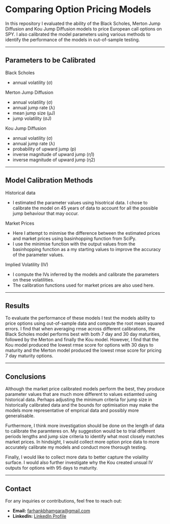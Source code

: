 # Comparing Option Pricing Models

In this repository I evaluated the ability of the Black Scholes, Merton Jump Diffusion and Kou Jump Diffusion models to price European call options on SPY. I also calibrated the model parameters using various methods to identify the performance of the models in out-of-sample testing.


---


## Parameters to be Calibrated

Black Scholes
- annual volatility (σ)

Merton Jump Diffusion
- annual volatility (σ)
- annual jump rate (λ)
- mean jump size (μJ)
- jump volatility (σJ)

Kou Jump Diffusion
- annual volatility (σ)
- annual jump rate (λ)
- probability of upward jump (p)
- inverse magnitude of upward jump (η1)
- inverse magnitude of upward jump (η2)


---


## Model Calibration Methods

Historical data
- I estimated the parameter values using hisotrical data. I chose to calibrate the model on 45 years of data to account for all the possible jump behaviour that may occur.
  
Market Prices
- Here I attempt to minmise the difference between the estimated prices and market prices using basinhopping function from SciPy.
- I use the minimise function with the output values from the basinhopping function as a my starting values to improve the accuracy of the parameter values.

Implied Volatility (IV)
- I compute the IVs inferred by the models and calibrate the parameters on these volatilities.
- The calibration functions used for market prices are also used here.


---



## Results

To evaluate the performance of these models I test the models ability to price options using out-of-sample data and compute the root mean squared errors. I find that when averaging rmse across different calibrations, the Black Scholes model performs best with both 7 day and 30 day maturities, followed by the Merton and finally the Kou model. However, I find that the Kou model produced the lowest rmse score for options with 30 days to maturity and the Merton model produced the lowest rmse score for pricing 7 day maturity options. 


---


## Conclusions

Although the market price calibrated models perform the best, they produce parameter values that are much more different to values estiamted using historical data. Perhaps adjusting the minimum criteria for jump size in historically calibrated data and the bounds for optimisation may make the models more representative of emprical data and possibly more generalisable. 

Furthermore, I think more investigation should be done on the length of data to calibrate the paramteres on. My suggestion would be to trial different periods lengths and jump size criteria to identify what most closely matches market prices. In hindsight, I would collect more option price data to more accurately calibrate my models and conduct more thorough testing. 

Finally, I would like to collect more data to better capture the volaility surface. I would also further investigate why the Kou created unsual IV outputs for options with 95 days to maturity. 


---

## Contact

For any inquiries or contributions, feel free to reach out:

- **Email:** farhankbhamgara@gmail.com 
- **LinkedIn:** [LinkedIn Profile](https://www.linkedin.com/in/farhanbh/)
